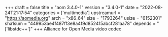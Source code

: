+++
draft = false
title = "aom 3.4.0-1"
version = "3.4.0-1"
date = "2022-08-24T21:17:54"
categories = ['multimedia']
upstreamurl = "https://aomedia.org"
arch = "x86_64"
size = "1793264"
usize = "6152301"
sha1sum = "449953ae4f487ff3e8a4f9d852415abcf281aa78"
depends = "['libstdc++']"
+++
Alliance for Open Media video codec
